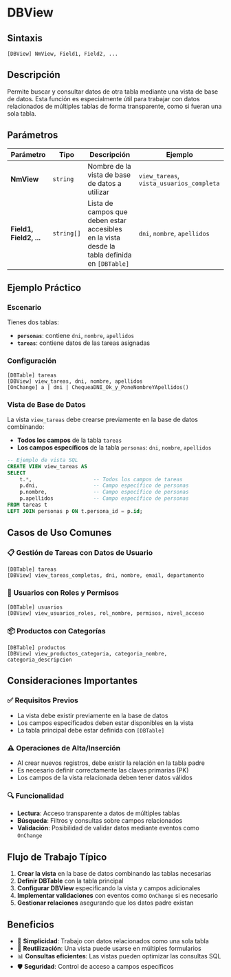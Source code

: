 # DBView

## Sintaxis
```
[DBView] NmView, Field1, Field2, ...
```

## Descripción
Permite buscar y consultar datos de otra tabla mediante una vista de base de datos. Esta función es especialmente útil para trabajar con datos relacionados de múltiples tablas de forma transparente, como si fueran una sola tabla.

## Parámetros

| Parámetro | Tipo | Descripción | Ejemplo |
|-----------|------|-------------|---------|
| **NmView** | `string` | Nombre de la vista de base de datos a utilizar | `view_tareas`, `vista_usuarios_completa` |
| **Field1, Field2, ...** | `string[]` | Lista de campos que deben estar accesibles en la vista desde la tabla definida en `[DBTable]` | `dni`, `nombre`, `apellidos` |

## Ejemplo Práctico

### Escenario
Tienes dos tablas:
- **`personas`**: contiene `dni`, `nombre`, `apellidos`
- **`tareas`**: contiene datos de las tareas asignadas

### Configuración
```
[DBTable] tareas
[DBView] view_tareas, dni, nombre, apellidos
[OnChange] a | dni | ChequeaDNI_Ok_y_PoneNombreYApellidos()
```

### Vista de Base de Datos
La vista `view_tareas` debe crearse previamente en la base de datos combinando:
- **Todos los campos** de la tabla `tareas`
- **Los campos específicos** de la tabla `personas`: `dni`, `nombre`, `apellidos`

```sql
-- Ejemplo de vista SQL
CREATE VIEW view_tareas AS
SELECT 
    t.*,                    -- Todos los campos de tareas
    p.dni,                  -- Campo específico de personas
    p.nombre,               -- Campo específico de personas
    p.apellidos             -- Campo específico de personas
FROM tareas t
LEFT JOIN personas p ON t.persona_id = p.id;
```

## Casos de Uso Comunes

### 📋 **Gestión de Tareas con Datos de Usuario**
```
[DBTable] tareas
[DBView] view_tareas_completas, dni, nombre, email, departamento
```

### 👥 **Usuarios con Roles y Permisos**
```
[DBTable] usuarios
[DBView] view_usuarios_roles, rol_nombre, permisos, nivel_acceso
```

### 📦 **Productos con Categorías**
```
[DBTable] productos
[DBView] view_productos_categoria, categoria_nombre, categoria_descripcion
```

## Consideraciones Importantes

### ✅ **Requisitos Previos**
- La vista debe existir previamente en la base de datos
- Los campos especificados deben estar disponibles en la vista
- La tabla principal debe estar definida con `[DBTable]`

### ⚠️ **Operaciones de Alta/Inserción**
- Al crear nuevos registros, debe existir la relación en la tabla padre
- Es necesario definir correctamente las claves primarias (PK)
- Los campos de la vista relacionada deben tener datos válidos

### 🔍 **Funcionalidad**
- **Lectura**: Acceso transparente a datos de múltiples tablas
- **Búsqueda**: Filtros y consultas sobre campos relacionados  
- **Validación**: Posibilidad de validar datos mediante eventos como `OnChange`

## Flujo de Trabajo Típico

1. **Crear la vista** en la base de datos combinando las tablas necesarias
2. **Definir DBTable** con la tabla principal
3. **Configurar DBView** especificando la vista y campos adicionales
4. **Implementar validaciones** con eventos como `OnChange` si es necesario
5. **Gestionar relaciones** asegurando que los datos padre existan

## Beneficios

- 🚀 **Simplicidad**: Trabajo con datos relacionados como una sola tabla
- 🔄 **Reutilización**: Una vista puede usarse en múltiples formularios
- 📊 **Consultas eficientes**: Las vistas pueden optimizar las consultas SQL
- 🛡️ **Seguridad**: Control de acceso a campos específicos